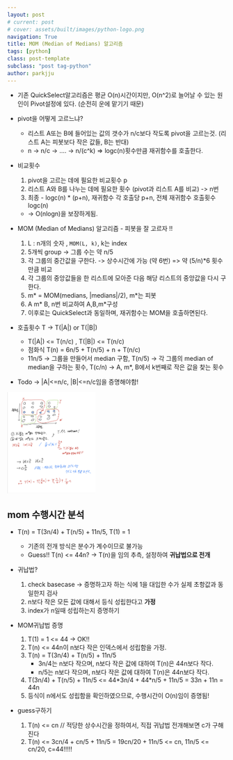 ```yaml
---
layout: post
# current: post
# cover: assets/built/images/python-logo.png
navigation: True
title: MOM (Median of Medians) 알고리즘
tags: [python]
class: post-template
subclass: "post tag-python"
author: parkjju
---
```


- 기존 QuickSelect알고리즘은 평균 O(n)시간이지만, O(n^2)로 늘어날 수 있는 원인이 Pivot설정에 있다. (순전히 운에 맡기기 때문)

- pivot을 어떻게 고르느냐?

  - 리스트 A또는 B에 들어있는 값의 갯수가 n/c보다 작도록 pivot을 고르는것. (리스트 A는 피봇보다 작은 값들, B는 반대)
  - n -> n/c -> .... -> n/(c^k) => logc(n)횟수만큼 재귀함수를 호출한다.

- 비교횟수

  1. pivot을 고르는 데에 필요한 비교횟수 p
  2. 리스트 A와 B를 나누는 데에 필요한 횟수 (pivot과 리스트 A를 비교) -> n번
  3. 최종 - logc(n) \* (p+n), 재귀함수 각 호출당 p+n, 전체 재귀함수 호출횟수 logc(n)

  - -> O(nlogn)을 보장하게됨.

- MOM (Median of Medians) 알고리즘 - 피봇을 잘 고르자 !!

  1. L : n개의 숫자 , `MOM(L, k)`, k는 index
  2. 5개씩 group -> 그룹 수는 약 n/5
  3. 각 그룹의 중간값을 구한다. -> 상수시간에 가능 (약 6번) => 약 (5/n)\*6 횟수만큼 비교
  4. 각 그룹의 중앙값들을 한 리스트에 모아준 다음 해당 리스트의 중앙값을 다시 구한다.
  5. m* = MOM(medians, |medians|/2), m*는 피봇
  6. A m* B, n번 비교하여 A,B,m*구성
  7. 이후로는 QuickSelect과 동일하며, 재귀함수는 MOM을 호출하면된다.

- 호출횟수 T -> T(|A|) or T(|B|)

  - T(|A|) <= T(n/c) , T(|B|) <= T(n/c)
  - 점화식 T(n) = 6n/5 + T(n/5) + n + T(n/c)
  - 11n/5 -> 그룹을 만들어서 median 구함, T(n/5) -> 각 그룹의 median of median을 구하는 횟수, T(c/n) -> A, m\*, B에서 k번째로 작은 값을 찾는 횟수

- Todo -> |A|<=n/c, |B|<=n/c임을 증명해야함!

<img src="/assets/images/cproof.jpg" height="60%" width="40%"/>

## mom 수행시간 분석

- T(n) = T(3n/4) + T(n/5) + 11n/5, T(1) = 1

  - 기존의 전개 방식은 분수가 계수이므로 불가능
  - Guess!! T(n) <= 44n? -> T(n)을 임의 추측, 설정하여 **귀납법으로 전개**

- 귀납법?

  1. check basecase -> 증명하고자 하는 식에 1을 대입한 수가 실제 초항값과 동일한지 검사
  2. n보다 작은 모든 값에 대해서 등식 성립한다고 **가정**
  3. index가 n일때 성립하는지 증명하기

- MOM귀납법 증명

  1. T(1) = 1 <= 44 -> OK!!
  2. T(n) <= 44n이 n보다 작은 인덱스에서 성립함을 가정.
  3. T(n) = T(3n/4) + T(n/5) + 11n/5
     - 3n/4는 n보다 작으며, n보다 작은 값에 대하여 T(n)은 44n보다 작다.
     - n/5는 n보다 작으며, n보다 작은 값에 대하여 T(n)은 44n보다 작다.
  4. T(3n/4) + T(n/5) + 11n/5 <= 44\*3n/4 + 44\*n/5 + 11n/5 = 33n + 11n = 44n
  5. 등식이 n에서도 성립함을 확인하였으므로, 수행시간이 O(n)임이 증명됨!

- guess구하기
  1. T(n) <= cn // 적당한 상수시간을 정하여서, 직접 귀납법 전개해보면 c가 구해진다
  2. T(n) <= 3cn/4 + cn/5 + 11n/5 = 19cn/20 + 11n/5 <= cn, 11n/5 <= cn/20, c=44!!!!!
